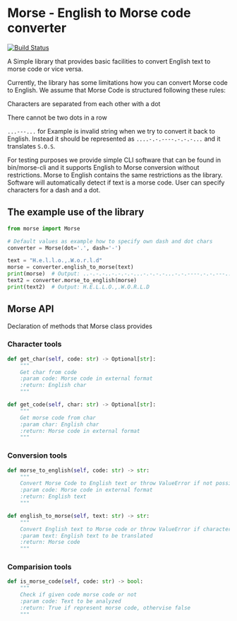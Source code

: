 # Morse - English to Morse code converter
[![Build Status](https://travis-ci.org/JKorhonen/morse-coder.svg?branch=master)](https://travis-ci.org/JKorhonen/morse-coder)


A Simple library that provides basic facilities to convert English text to morse code or vice versa.

Currently, the library has some limitations how you can convert Morse code to English. We assume that Morse Code is 
structured following these rules:

Characters are separated from each other with a dot

There cannot be two dots in a row

`...---...` for Example is invalid string when we try to convert it back to English. Instead it should be represented 
as `....-.-.----.-.-.-...` and it translates `S.O.S`.

For testing purposes we provide simple CLI software that can be found in bin/morse-cli and it supports English to Morse 
conversion without restrictions. Morse to English contains the same restrictions as the library. Software will 
automatically detect if text is a morse code. User can specify characters for a dash and a dot.

## The example use of the library

```python
from morse import Morse

# Default values as example how to specify own dash and dot chars
converter = Morse(dot='.', dash='-')

text = "H.e.l.l.o.,.W.o.r.l.d"
morse = converter.english_to_morse(text)
print(morse)  # Output: ..-.-.-..-.-.-.-...-.-.-.-...-.-.----.-.-.---..--.-.-.-.--.-.-.----.-.-.-.-..-.-.-.-...-.-.--..
text2 = converter.morse_to_english(morse)
print(text2)  # Output: H.E.L.L.O.,.W.O.R.L.D
```

## Morse API
Declaration of methods that Morse class provides

### Character tools
```python
def get_char(self, code: str) -> Optional[str]:
    """
    Get char from code
    :param code: Morse code in external format
    :return: English char
    """
```

```python
def get_code(self, char: str) -> Optional[str]:
    """
    Get morse code from char
    :param char: English char
    :return: Morse code in external format
    """
```

### Conversion tools
```python
def morse_to_english(self, code: str) -> str:
    """
    Convert Morse Code to English text or throw ValueError if not possible
    :param code: Morse code in external format
    :return: English text
    """
```

```python
def english_to_morse(self, text: str) -> str:
    """
    Convert English text to Morse code or throw ValueError if character doesn't have morse code representation
    :param text: English text to be translated
    :return: Morse code
    """
```

### Comparision tools
```python
def is_morse_code(self, code: str) -> bool:
    """
    Check if given code morse code or not
    :param code: Text to be analyzed
    :return: True if represent morse code, othervise false
    """
```